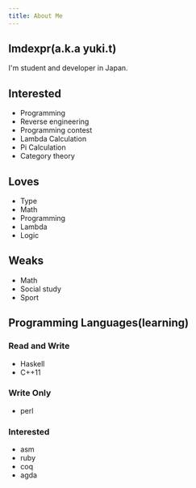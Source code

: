 ```yaml
---
title: About Me
---
```

## lmdexpr(a.k.a yuki.t)
I'm student and developer in Japan.
  
## Interested
* Programming
* Reverse engineering
* Programming contest
* Lambda Calculation
* Pi Calculation
* Category theory
  
## Loves
* Type
* Math
* Programming
* Lambda
* Logic
  
## Weaks
* Math
* Social study
* Sport

## Programming Languages(learning)
### Read and Write
* Haskell
* C++11  

### Write Only
* perl  

### Interested
* asm
* ruby
* coq
* agda
